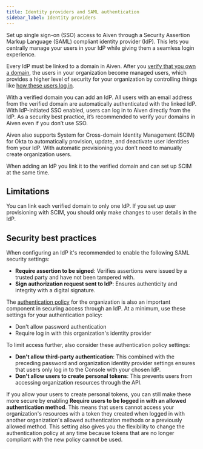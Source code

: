 ```yaml
---
title: Identity providers and SAML authentication
sidebar_label: Identity providers
---
```


Set up single sign-on (SSO) access to Aiven through a Security Assertion Markup Language (SAML) compliant identity provider (IdP). This lets you centrally manage your users in your IdP while giving them a seamless login experience.

Every IdP must be linked to a domain in Aiven. After you
[verify that you own a domain](/docs/platform/howto/manage-domains), the users in your
organization become managed users, which provides a higher level of security for your
organization by controlling things like
[how these users log in](/docs/platform/howto/set-authentication-policies).

With a verified domain you can add an IdP. All users with an email address from
the verified domain are automatically authenticated with the linked IdP. With
IdP-initiated SSO enabled, users can log in to Aiven directly from the IdP.
As a security best practice, it’s recommended to verify your domains in Aiven
even if you don’t use SSO.

Aiven also supports System for Cross-domain Identity Management (SCIM) for Okta to automatically
provision, update, and deactivate user identities from your IdP.
With automatic provisioning you don’t need to manually create organization users.

When adding an IdP you link it to the verified domain
and can set up SCIM at the same time.

## Limitations

You can link each verified domain to only one IdP. If you set up user provisioning with
SCIM, you should only make changes to user details in the IdP.

## Security best practices

When configuring an IdP it's recommended to enable the following SAML security settings:

- **Require assertion to be signed**: Verifies assertions were issued by a trusted party
  and have not been tampered with.
- **Sign authorization request sent to IdP**: Ensures authenticity and integrity with a
  digital signature.

The [authentication policy](/docs/platform/howto/set-authentication-policies) for the
organization is also an important component in securing access through an IdP. At a
minimum, use these settings for your authentication policy:

- Don't allow password authentication
- Require log in with this organization's identity provider

To limit access further, also consider these authentication policy settings:

- **Don't allow third-party authentication**: This combined with the preceding password and
  organization identity provider settings ensures that users only log in to the Console
  with your chosen IdP.
- **Don't allow users to create personal tokens**: This prevents users from accessing
  organization resources through the API.

If you allow your users to create personal tokens, you can still make these more
secure by enabling **Require users to be logged in with an allowed
authentication method**. This means that users cannot access your organization's
resources with a token they created when logged in with another organization's
allowed authentication methods or a previously allowed method.
This setting also gives you the flexibility to change the authentication policy at any
time because tokens that are no longer compliant with the new policy cannot be used.

